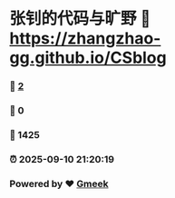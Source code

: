 # 张钊的代码与旷野 :link: https://zhangzhao-gg.github.io/CSblog 
### :page_facing_up: [2](https://zhangzhao-gg.github.io/CSblog/tag.html) 
### :speech_balloon: 0 
### :hibiscus: 1425 
### :alarm_clock: 2025-09-10 21:20:19 
### Powered by :heart: [Gmeek](https://github.com/Meekdai/Gmeek)
